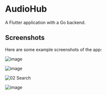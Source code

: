 # AudioHub

A Flutter application with a Go backend. 

## Screenshots

Here are some example screenshots of the app:

![image](https://github.com/user-attachments/assets/02875fcb-f430-4eb0-91aa-97bf994abd98)

![image](https://github.com/user-attachments/assets/ec0017e3-620f-4c41-bd13-5ef08c18a1a5)

![02  Search](https://github.com/user-attachments/assets/c01221ba-4804-4e92-8f72-232934733c36)


![image](https://github.com/user-attachments/assets/8766c49a-fff0-4ae1-9734-2f8774057723)

